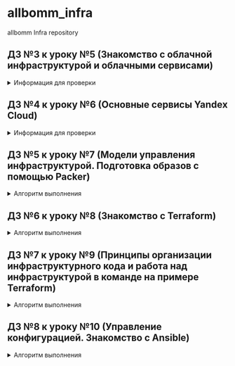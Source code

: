 # allbomm_infra
allbomm Infra repository

## ДЗ №3 к уроку №5 (Знакомство с облачной инфраструктурой и облачными сервисами)

<details>
<summary>Информация для проверки</summary>

### Способ  подключения  к someinternalhost  в  одну команду (через jump host):
```sh
ssh -J appuser@178.154.254.143:22 appuser@10.128.0.35:22
```

### Для подключения к someinternalhost командой
```sh
ssh someinternalhost
```
#### 1. В /etc/hosts добавляем
```sh
10.128.0.35 someinternalhost
```
#### 2. В ~/.ssh/config добавляем
```sh
Host 10.128.0.*
    ProxyJump 178.154.254.143
```

bastion_IP=178.154.254.143
someinternalhost_IP=10.128.0.35

#### _SSL подключен_
#### pritunl_url = https://otusvpn.allbomm.ru/

</details>

## ДЗ №4 к уроку №6 (Основные сервисы Yandex Cloud)

<details>
<summary>Информация для проверки</summary>

testapp_IP=84.201.174.126
testapp_port=9292

</details>

## ДЗ №5 к уроку №7 (Модели управления инфраструктурой. Подготовка образов с помощью Packer)

<details>
<summary>Алгоритм выполнения</summary>

#### 1. В GitHub создана ветка packer-base
#### 2. Установлен Packer
#### 3. Создан "сервсиный аккаунт" в Yandex Cloud для Packer с ролью "editor"
#### 4. Создан "IAM key" для сервисного аккаунта
#### 5.1. Подготовлен образ для Packer [ubuntu16.json](packer/ubuntu16.json)

```json
{
    "builders": [
        {
            "type": "yandex",
            "service_account_key_file": "{{user `key`}}",
            "folder_id": "{{user `folder_id`}}",
            "zone": "ru-central1-a",
            "image_name": "reddit-base-{{timestamp}}",
            "image_family": "reddit-base",
            "source_image_family": "{{user `image`}}",
            "ssh_username": "ubuntu",
            "platform_id":  "standard-v2",
            "use_ipv4_nat": "true"
        }
    ],
    "provisioners": [
        {
            "type": "shell",
            "script": "scripts/install_ruby.sh",
            "execute_command": "sudo {{.Path}}"
        },
        {
            "type": "shell",
            "script": "scripts/install_mongodb.sh",
            "execute_command": "sudo {{.Path}}"
        },
        {
            "type": "shell",
            "script": "scripts/install_puma.sh"
        }
    ]
}
```
#### 5.2. Подготовлен файл описания переменных [variables.json.example](packer/variables.json.example)
```json
{
	"key": "example.key.json",
	"folder_id": "1234567890cc40vndnc3",
	"image": "ubuntu-1604-lts"
}
```

#### 5.3. Подготовлен example-файл ключа (важно для прохождения тестов) [example.key.json](packer/example.key.json)
```json
{
   "id": "01234567890123456789",
   "service_account_id": "0123456789abcdefghij",
   "created_at": "2021-06-27T11:21:31.490950066Z",
   "key_algorithm": "RSA_2048",
   "public_key": "-----BEGIN PUBLIC KEY-----\nA..................Z\n-----END PUBLIC KEY-----\n",
   "private_key": "-----BEGIN PRIVATE KEY-----\nA................Z==\n-----END PRIVATE KEY-----\n"
}
```

#### 5.4. Подготовлены скрипты установки компонентов внутри системы
[install_ruby.sh](packer/scripts/install_ruby.sh)
```sh
#!/bin/bash
# sleep используется для обхода ошибки Could not open lock file /var/lib/dpkg/lock-frontend - open (13: Permission denied)
sleep 30s
apt update -y
sleep 5s
apt install -y ruby-full ruby-bundler build-essential
```

[install_mongodb.sh](packer/scripts/install_mongodb.sh)
```sh
#!/bin/bash
# sleep используется для обхода ошибки Could not open lock file /var/lib/dpkg/lock-frontend - open (13: Permission denied)
sleep 5s
echo "deb [ arch=amd64,arm64 ] https://repo.mongodb.org/apt/ubuntu xenial/mongodb-org/4.2 multiverse" | sudo tee /etc/apt/sources.list.d/mongodb-org-4.2.list
wget -qO - https://www.mongodb.org/static/pgp/server-4.2.asc | sudo apt-key add -
sleep 15s
apt update -y
sleep 5s
apt install -y mongodb-org
sleep 10s
systemctl start mongod
sleep 1s
systemctl enable mongod
```

[install_puma.sh](packer/scripts/install_puma.sh)
```sh
#!/bin/bash
# sleep используется для обхода ошибки Could not open lock file /var/lib/dpkg/lock-frontend - open (13: Permission denied)
sleep 15s
sudo apt update -y
sleep 5s
sudo apt install -y git
sleep 5s
sudo apt install -y gem
sleep 5s
sudo gem install bundler
sleep 5s
cd /opt
sudo git clone -b monolith https://github.com/express42/reddit.git
sleep 5s
cd reddit
sudo bundle install
sleep 30s
sudo puma -d
sleep 5s
sudo tee /etc/systemd/system/puma.service<<EOF
[Unit]
Description=Puma HTTP Server
After=network.target

[Service]
Type=simple

WorkingDirectory=/opt/reddit
ExecStart=/usr/local/bin/puma

Restart=always

[Install]
WantedBy=multi-user.target
EOF
sleep 1s
sudo systemctl daemon-reload
sleep 1s
sudo systemctl enable puma
sleep 1s
sudo systemctl restart puma
sleep 300s
```

#### 6. Проверен файл конфигурации и запущена ВМ
```cmd
packer validate -var-file=./variables.json ./ubuntu16.json
packer build -var-file=./variables.json ./ubuntu16.json
```

После выполнения команд сервис будет запущен через 2-4 минуты и будет поступен по ссылке:

http://GLOBAL-VM-IP:9292/


![Image 5-7-1](images/hw5-l7-1.png)

![Image 5-7-2](images/hw5-l7-2.png)

</details>

## ДЗ №6 к уроку №8 (Знакомство с Terraform)
<details>
<summary>Алгоритм выполнения</summary>

OS Windows 10 x64

Скачали terraform: https://releases.hashicorp.com/terraform/1.0.2/terraform_1.0.2_windows_amd64.zip
Переместили файл terraform.exe в C:\Windows\System32 для удобства использования

Проверяем версии:
```cmd
yc version
```

```
Yandex.Cloud CLI 0.77.0 windows/amd64
```

При необходимости выполняем:
```
yc components update
```

```cmd
terraform -v
```

```
Terraform v1.0.2
on windows_amd64
```

Создаём ветку terraform-1 из main
Выполняем команду для получения информации:
```
yc config list
```
Создаём файл .\allbomm_infra\terraform\main.tf с содержимым

```
terraform {
  required_providers {
    yandex = {
      source = "yandex-cloud/yandex"
    }
  }
}

provider "yandex" {
  token     = "<OAuth>"
  cloud_id  = "<идентификатор облака>"
  folder_id = "<идентификатор каталога>"
  zone      = "ru-central1-a"
}
```

Инициализируем terraform командой:
```cmd
cd .\allbomm_infra\terraform
terraform init
```

Проверяем что после инициализации установился провайдер yandex-cloud
```cmd
terraform -v
```

```
Terraform v1.0.2
on windows_amd64
+ provider registry.terraform.io/yandex-cloud/yandex v0.61.0
```

Создаём сервисный аккаунт terraform-user в yandex cloud с ролью editor
```
# Узнаём FOLDER_ID
yc config list
# Создаём сервисный аккаунт terraform-user
yc iam service-account create --name terraform-user --folder-id $FOLDER_ID
# Получаем ID аккаунта terraform-user
yc iam service-account get terraform-user
# Добавляем роль editor аккаунту terraform-user
yc resource-manager folder add-access-binding --id $FOLDER_ID --role editor --service-account-id $ACCOUNT_ID
# Выгружаем key.json для аккаунта terraform-user
yc iam key create --service-account-id $ACCOUNT_ID --output C:/Users/MLW/.ssh/key-terraform-user.json
```

Редактируем файл main.tf (процесс был многоитерационный, но опишу одним пунктом)
Примечание: секция terraform закомментирована, с ней не проходите тесты, а без неё на Windows не работало.
```
#terraform {
#  required_providers {
#    yandex = {
#      source = "yandex-cloud/yandex"
#    }
#  }
#}

provider "yandex" {
  service_account_key_file = var.service_account_key_file
  cloud_id  = var.cloud_id
  folder_id = var.folder_id
  zone      = var.zone
}

resource "yandex_compute_instance" "app" {
  name  = "reddit-app"

  resources {
    cores  = 2
    core_fraction = 100
    memory = 2
  }

  boot_disk {
    initialize_params {
      image_id = var.image_id
    }
  }

  network_interface {
    subnet_id = var.subnet_id
    nat       = true
  }

  metadata = {
    ssh-keys = "ubuntu:${file(var.public_key_path)}"
  }

  connection {
    type  = "ssh"
    host  = self.network_interface.0.nat_ip_address
    user  = "ubuntu"
    agent = false
    private_key = file(var.private_key_path)
  }

  provisioner "file" {
    source      = "files/puma.service"
    destination = "/tmp/puma.service"
  }

  provisioner "remote-exec" {
    script = "files/deploy.sh"
  }
}
```

Создаём файл вывода информации о виртуальной машине outputs.tf
```
output "external_ip_address_app" {
  value = yandex_compute_instance.app.network_interface.0.nat_ip_address
}
```

Создаём файлы puma.service и deploy.sh, дла разворачивания сервисов внутри ВМ
files/puma.service
```
[Unit]
Description=Puma HTTP Server
After=network.target

[Service]
Type=simple
User=ubuntu
WorkingDirectory=/home/ubuntu/reddit
ExecStart=/bin/bash -lc 'puma'
Restart=always

[Install]
WantedBy=multi-user.target
```
files/deploy.sh
```
#!/bin/bash
sleep 15s
set -e
APP_DIR=${1:-$HOME}
sudo apt-get install -y git
sleep 5s
git clone -b monolith https://github.com/express42/reddit.git $APP_DIR/reddit
cd $APP_DIR/reddit
bundle install
sudo mv /tmp/puma.service /etc/systemd/system/puma.service
sudo systemctl start puma
sudo systemctl enable puma
```

Создаём файл variables.tf, содержащий описание входных переменных в main.tf
```
variable "cloud_id" {
  description = "Cloud"
}
variable "folder_id" {
  description = "Folder"
}
variable "zone" {
  description = "Zone"
  # Значение по умолчанию
  default = "ru-central1-a"
}
variable "public_key_path" {
  # Описание переменной
  description = "PUBLIC ssh key"
}
variable "image_id" {
  description = "Disk image"
}
variable "subnet_id" {
  description = "Subnet"
}
variable "service_account_key_file" {
  description = "key .json"
}
variable "private_key_path" {
  description = "PRIVATE ssh key"
}
```

Создаём файлы terraform.tfvars и terraform.tfvars.example, содержащие значения переменных, объявленных в файле variables.tf
```
cloud_id = "0123456789abc"
folder_id = "0123456789abc"
zone = "ru-central1-a"
image_id = "0123456789abc"
public_key_path = "~/.ssh/ubuntu.pub"
subnet_id = "0123456789abc0"
service_account_key_file = "terraformkey.json"
private_key_path = "~/.ssh/ubuntu"
```

Выполняем команды:
```
terraform plan
terraform apply
```

И получаем вывод:
```
Apply complete! Resources: 1 added, 0 changed, 1 destroyed.
Outputs:
external_ip_address_app = ***.***.***.***
```

Сервис доступен по адресу http://IP:9292

После проверки работы сервиса выполняем команду:
```
terraform destroy
```

Перед коммитом в .gitignore добавляем:
```
.terraform/
*.tfstate
*.tfvars
.terraform.lock.hcl
```

</details>

## ДЗ №7 к уроку №9 (Принципы организации инфраструктурного кода и работа над инфраструктурой в команде на примере Terraform)
<details>
<summary>Алгоритм выполнения</summary>

Создаём ветку terraform-2 из main

Добавили в `main.tf` информацию об IP:

```
resource "yandex_vpc_network" "app-network" {
  name = "reddit-app-network"
}

resource "yandex_vpc_subnet" "app-subnet" {
  name           = "reddit-app-subnet"
  zone           = "ru-central1-a"
  network_id     = "${yandex_vpc_network.app-network.id}"
  v4_cidr_blocks = ["192.168.10.0/24"]
}

```

Подготовили файлы для инстансов `app` и `db` в папке `terraform\modules\*`

Подготовили `storage-bucket.tf` файл

Подготовили 2 директории `terraform/stage` и `terraform/prod` для условного разделения окружения.

После проверки работы выполняем команду:

``` cmd
cd terraform/prod
# или cd terraform/stage
terraform init
terraform plan
terraform apply
```

Предварительно должен быть создан файл terraform.tfvars, по аналогии с terraform.tfvars.example

</details>

## ДЗ №8 к уроку №10 (Управление конфигурацией. Знакомство с Ansible)
<details>
<summary>Алгоритм выполнения</summary>

Создаём ветку ansible-1 из terraform-2

Добавили папку `.\ansible`

Добавили файл:

`.\ansible\requirements.txt`

```
ansible>=2.4
```

Произвели установку ansible по инструкции -- https://docs.ansible.com/ansible/latest/installation_guide/intro_installation.html

Создали Inventory файл `.\ansible\inventory` на основе информации об инстансах, предварительно запущенных через terraform

```
[app]
appserver ansible_host=178.19.131.97

[db]
dbserver ansible_host=178.19.131.124
```

Создали файл `.\ansible\ansible.cfg`

```
[defaults]
inventory = ./inventory
remote_user = ubuntu
private_key_file = ~/.ssh/appuser
host_key_checking = False
retry_files_enabled = False
```

Cоздали файл `.\ansible\inventory.yml` по аналогии с inventory, но в формате yml (Альтернативный формат inventory файла)

Создали файл плейбука `.\ansible\clone.yml`
```
---
- name: Clone
  hosts: app
  become: true
  tasks:
    - name: Clone repo
      git:
        repo: https://github.com/express42/reddit.git
        dest: /home/appuser/reddit
```
Проверка и запуск выполнялись практически после каждого изменения.

Для проверки необходимо выполнить:
```
cd ./allbomm_infra/ansible
ansible-playbook clone.yml -i inventory.yml
ansible all -m ping -i inventory.yml
```

</details>
